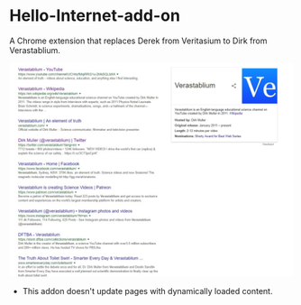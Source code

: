 # Hello-Internet-add-on

A Chrome extension that replaces Derek from Veritasium to Dirk from Verastablium.

![Dirk](https://github.com/shahar603/Hello-Internet-add-on/blob/master/images/example.jpg)


* This addon doesn't update pages with dynamically loaded content.

